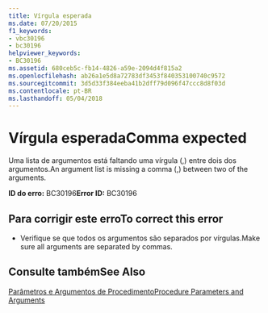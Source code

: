 ```yaml
---
title: Vírgula esperada
ms.date: 07/20/2015
f1_keywords:
- vbc30196
- bc30196
helpviewer_keywords:
- BC30196
ms.assetid: 680ceb5c-fb14-4826-a59e-2094d4f815a2
ms.openlocfilehash: ab26a1e5d8a72783df3453f840353100740c9572
ms.sourcegitcommit: 3d5d33f384eeba41b2dff79d096f47ccc8d8f03d
ms.contentlocale: pt-BR
ms.lasthandoff: 05/04/2018
---
```

# <a name="comma-expected"></a><span data-ttu-id="876ab-102">Vírgula esperada</span><span class="sxs-lookup"><span data-stu-id="876ab-102">Comma expected</span></span>
<span data-ttu-id="876ab-103">Uma lista de argumentos está faltando uma vírgula (,) entre dois dos argumentos.</span><span class="sxs-lookup"><span data-stu-id="876ab-103">An argument list is missing a comma (,) between two of the arguments.</span></span>  
  
 <span data-ttu-id="876ab-104">**ID do erro:** BC30196</span><span class="sxs-lookup"><span data-stu-id="876ab-104">**Error ID:** BC30196</span></span>  
  
## <a name="to-correct-this-error"></a><span data-ttu-id="876ab-105">Para corrigir este erro</span><span class="sxs-lookup"><span data-stu-id="876ab-105">To correct this error</span></span>  
  
-   <span data-ttu-id="876ab-106">Verifique se que todos os argumentos são separados por vírgulas.</span><span class="sxs-lookup"><span data-stu-id="876ab-106">Make sure all arguments are separated by commas.</span></span>  
  
## <a name="see-also"></a><span data-ttu-id="876ab-107">Consulte também</span><span class="sxs-lookup"><span data-stu-id="876ab-107">See Also</span></span>  
 [<span data-ttu-id="876ab-108">Parâmetros e Argumentos de Procedimento</span><span class="sxs-lookup"><span data-stu-id="876ab-108">Procedure Parameters and Arguments</span></span>](../../visual-basic/programming-guide/language-features/procedures/procedure-parameters-and-arguments.md)
